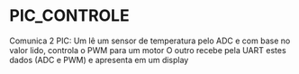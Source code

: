 # PIC_CONTROLE
Comunica 2 PIC: Um lê um sensor de temperatura pelo ADC e com base no valor lido, controla o PWM para um motor
O outro recebe pela UART estes dados (ADC e PWM) e apresenta em um display

